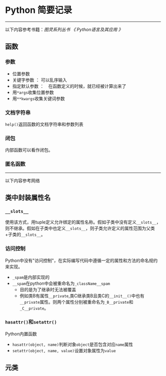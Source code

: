 # Python 简要记录

--------------
以下内容参考书籍：*图灵系列丛书 《 Python语言及其应用 》*

## 函数

### 参数

* 位置参数
* 关键字参数 ： 可以乱序输入
* 指定默认参数 ：　在函数定义的时候，就已经被计算出来了
* 用`*args`收集位置参数
* 用`**kwargs`收集关键词参数

### 文档字符串

`help()`返回函数的文档字符串和参数列表

### 闭包

内部函数可以看作闭包。

### 匿名函数

----------
以下内容参考网络

## 类中封装属性名

### `__slots__`

使用该方式，用tuple定义允许绑定的属性名称。假如子类中没有定义`__slots__`，则不继承。假如在子类中也定义`__slots__`，则子类允许定义的属性范围为父类+子类的`__slots__`。


### 访问控制

Python中没有"访问控制"，在实际编写代码中遵循一定的属性和方法的命名规约来实现。

* `_spam`是内部实现的
* `__spam`在python中会被重命名为`_className__spam`
	* 目的是为了继承时无法被覆盖
	* 例如类B有属性`__private`,类C继承类B且类C的`__init__()`中也有`__private`属性。则两个属性分别被重命名为`_B__private`和`_C__private`。

### `hasattr()`和`setattr()`

Python内置函数

* `hasattr(object, name)`判断对象`object`是否包含对应`name`属性
* `setattr(object, name, value)`设置对象属性为`value`

## 元类


